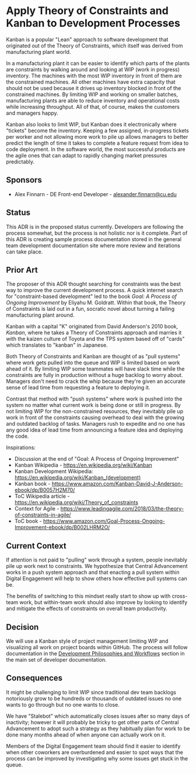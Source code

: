# Apply Theory of Constraints and Kanban to Development Processes

Kanban is a popular "Lean" approach to software development that originated out of the Theory of 
Constraints, which itself was derived from manufacturing plant world. 

In a manufacturing plant it can be easier to identify which parts of the plants are constraints by 
walking around and looking at WIP (work in progress) inventory. The machines with the most WIP 
inventory in front of them are the constrained machines. All other machines have extra capacity 
that should not be used because it drives up inventory blocked in front of the constrained 
machines. By limiting WIP and working on smaller batches, manufacturing plants are able to 
reduce inventory and operational costs while increasing throughput. All of that, of course, 
makes the customers and managers happy.

Kanban also looks to limit WIP, but Kanban does it electronically where "tickets" become the 
inventory. Keeping a few assigned, in-progress tickets per worker and not allowing more work to 
pile up allows managers to better predict the length of time it takes to complete a feature 
request from idea to code deployment. In the software world, the most successful products are 
the agile ones that can adapt to rapidly changing market pressures predictably.

## Sponsors

- Alex Finnarn - DE Front-end Developer - alexander.finnarn@cu.edu

## Status

This ADR is in the proposed status currently. Developers are following the process somewhat, but 
the process is not holistic nor is it complete. Part of this ADR is creating sample process 
documentation stored in the general team development documentation site where more review and 
iterations can take place.

## Prior Art

The proposer of this ADR thought searching for constraints was the best way to improve the 
current development process. A quick internet search for "constraint-based development" led to 
the book *Goal: A Process of Ongoing Improvement* by Eliyahu M. Goldratt. Within that book, the 
Theory of Constraints is laid out in a fun, socratic novel about turning a failing manufacturing 
plant around.

Kanban with a capital "K" originated from David Anderson's 2010 book, *Kanban*, where he takes a 
Theory of Constraints approach and marries it with the kaizen culture of Toyota and the TPS 
system based off of "cards" which translates to "kanban" in Japanese.

Both Theory of Constraints and Kanban are thought of as "pull systems" where work gets pulled 
into the queue and WIP is limited based on work ahead of it. By limiting WIP 
some teammates will have slack time while the constraints are fully in production without a huge 
backlog to worry about. Managers don't need to crack the whip because they're given an accurate 
sense of lead time from requesting a feature to deploying it.

Contrast that method with "push systems" where work is pushed into the system no matter what current 
work is being done or still in progress. By not limiting WIP for the non-constrained resources, 
they inevitably pile up work in front of the constraints causing overhead to deal with the 
growing and outdated backlog of tasks. Managers rush to expedite and no one has any good idea of 
lead time from announcing a feature idea and deploying the code.

Inspirations: 
- Discussion at the end of "Goal: A Process of Ongoing Improvement"
- Kanban Wikipedia - https://en.wikipedia.org/wiki/Kanban
- Kanban Development Wikipedia: https://en.wikipedia.org/wiki/Kanban_(development)
- Kanban book - https://www.amazon.com/Kanban-David-J-Anderson-ebook/dp/B0057H2M70/
- ToC Wikipedia article - https://en.wikipedia.org/wiki/Theory_of_constraints
- Context for Agile - https://www.leadingagile.com/2018/03/the-theory-of-constraints-in-agile/
- ToC book - https://www.amazon.com/Goal-Process-Ongoing-Improvement-ebook/dp/B002LHRM2O/

## Current Context

If attention is not paid to "pulling" work through a system, people inevitably pile up work next 
to constraints. We hypothesize that Central Advancement works in a push system approach and that 
enacting a pull system within Digital Engagement will help to show others how effective pull 
systems can be. 

The benefits of switching to this mindset really start to show up with 
cross-team work, but within-team work should also improve by looking to identify and mitigate 
the effects of constraints on overall team productivity.  

## Decision

We will use a Kanban style of project management limiting WIP and visualizing all work on 
project boards within GitHub. The process will follow documentation in the
[Development Philosophies and Workflows](https://github.com/CUCentralAdvancement/github-docs#development-philosophies-and-workflows)
section in the main set of developer documentation.

## Consequences

It might be challenging to limit WIP since traditional dev team backlogs notoriously grow to be 
hundreds or thousands of outdated issues no one wants to go through but no one wants to close.

We have "Stalebot" which automatically closes issues after so many days of inactivity; however 
it will probably be tricky to get other parts of Central Advancement to adopt such a strategy as 
they habitually plan for work to be done many months ahead of when anyone can actually work on it.

Members of the Digital Engagement team should find it easier to identify when other coworkers 
are overburdened and easier to spot ways that the process can be improved by investigating why 
some issues get stuck in the queue. 

